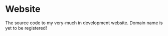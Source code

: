 # Website
The source code to my very-much in development website. Domain name is yet to be registered!
